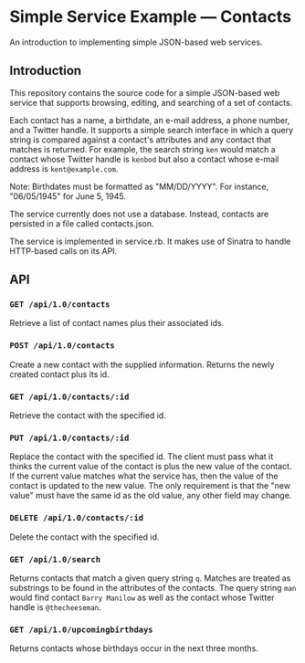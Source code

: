 # Simple Service Example &mdash; Contacts

An introduction to implementing simple JSON-based web services.

## Introduction

This repository contains the source code for a simple JSON-based
web service that supports browsing, editing, and searching of a
set of contacts.

Each contact has a name, a birthdate, an e-mail address, a phone
number, and a Twitter handle. It supports a simple search interface
in which a query string is compared against a contact's attributes
and any contact that matches is returned. For example, the search
string `ken` would match a contact whose Twitter handle is `kenbod`
but also a contact whose e-mail address is `kent@example.com`.

Note: Birthdates must be formatted as "MM/DD/YYYY". For instance,
"06/05/1945" for June 5, 1945.

The service currently does not use a database. Instead, contacts are
persisted in a file called contacts.json.

The service is implemented in service.rb. It makes use of Sinatra
to handle HTTP-based calls on its API.

## API

### `GET /api/1.0/contacts`

Retrieve a list of contact names plus their associated ids.

### `POST /api/1.0/contacts`

Create a new contact with the supplied information. Returns the newly
created contact plus its id.

### `GET /api/1.0/contacts/:id`

Retrieve the contact with the specified id.

### `PUT /api/1.0/contacts/:id`

Replace the contact with the specified id. The client must pass what
it thinks the current value of the contact is plus the new value of
the contact. If the current value matches what the service has, then
the value of the contact is updated to the new value. The only
requirement is that the "new value" must have the same id as the old
value, any other field may change.

### `DELETE /api/1.0/contacts/:id`

Delete the contact with the specified id.

### `GET /api/1.0/search`

Returns contacts that match a given query string `q`. Matches are
treated as substrings to be found in the attributes of the contacts. The
query string `man` would find contact `Barry Manilow` as well as the
contact whose Twitter handle is `@thecheeseman`.

### `GET /api/1.0/upcomingbirthdays`

Returns contacts whose birthdays occur in the next three months.
